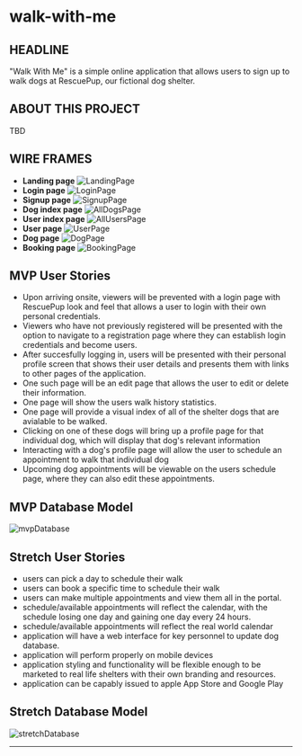 # walk-with-me

## HEADLINE
"Walk With Me" is a simple online application that allows users to sign up to walk dogs at RescuePup, our fictional dog shelter.

## ABOUT THIS PROJECT
TBD



## WIRE FRAMES
- **Landing page** 
![LandingPage](./resources/wireframes/wogdalker_landing_1.png)
- **Login page** 
![LoginPage](./resources/wireframes/wogdalker_login_1.png)
- **Signup page** 
![SignupPage](./resources/wireframes/wogdalker_signup_1.png)
- **Dog index page** 
![AllDogsPage](./resources/wireframes/wogdalker_dogindex_1.png)
- **User index page** 
![AllUsersPage](./resources/wireframes/wogdalker_userindex_1.png)
- **User page** 
![UserPage](./resources/wireframes/wogdalker_userpage_1.png)
- **Dog page** 
![DogPage](./resources/wireframes/wogdalker_dogpage_1.png)
- **Booking page** 
![BookingPage](./resources/wireframes/wogdalker_bookingpage_1.png)

## MVP User Stories
- Upon arriving onsite, viewers will be prevented with a login page with RescuePup look and feel that allows a user to login with their own personal credentials.
- Viewers who have not previously registered will be presented with the option to navigate to a registration page where they can establish login credentials and become users.
- After succesfully logging in, users will be presented with their personal profile screen that shows their user details and presents them with links to other pages of the application.
- One such page will be an edit page that allows the user to edit or delete their information.
- One page will show the users walk history statistics.
- One page will provide a visual index of all of the shelter dogs that are avialable to be walked.
- Clicking on one of these dogs will bring up a profile page for that individual dog, which will display that dog's relevant information
- Interacting with a dog's profile page will allow the user to schedule an appointment to walk that individual dog
- Upcoming dog appointments will be viewable on the users schedule page, where they can also edit these appointments.

## MVP Database Model
![mvpDatabase](./resources/database-model-MVP.svg)

## Stretch User Stories
- users can pick a day to schedule their walk
- users can book a specific time to schedule their walk
- users can make multiple appointments and view them all in the portal.
- schedule/available appointments will reflect the calendar, with the schedule losing one day and gaining one day every 24 hours.
- schedule/available appointments will reflect the real world calendar
- application will have a web interface for key personnel to update dog database.
- application will perform properly on mobile devices
- application styling and functionality will be flexible enough to be marketed to real life shelters with their own branding and resources.
- application can be capably issued to apple App Store and Google Play

## Stretch Database Model
![stretchDatabase](./resources/database-model-STRETCH.svg)


***
